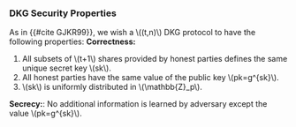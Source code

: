 ### DKG Security Properties
As in {{#cite GJKR99}}, we wish a \\((t,n)\\) DKG protocol to have the following properties:
**Correctness:** 
1. All subsets of \\(t+1\\) shares provided by honest parties defines the same unique secret key \\(sk\\).
1. All honest parties have the same value of the public key \\(pk=g^{sk}\\).
1. \\(sk\\) is uniformly distributed in \\(\mathbb{Z}_p\\).

**Secrecy:**: No additional information is learned by adversary except the value \\(pk=g^{sk}\\).
